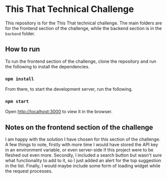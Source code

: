 # This That Technical Challenge

This repository is for the This That technical challenge. The main folders are for the frontend section of the challenge, while the backend section is in the `backend` folder.

## How to run

To run the frontend section of the challenge, clone the repository and run the following to install the dependencies.

### `npm install`

From there, to start the development server, run the following.

### `npm start`

Open [http://localhost:3000](http://localhost:3000) to view it in the browser.

## Notes on the frontend section of the challenge

I am happy with the solution I have chosen for this section of the challenge. A few things to note, firstly with more time I would have stored the API key in an environment variable, or even server-side if this project were to be fleshed out even more. Secondly, I included a search button but wasn't sure what functionality to add to it, so I just added an alert for the top suggestion in the list. Finally, I would maybe include some form of loading widget while the request processes.
